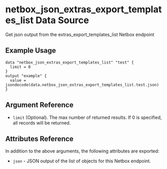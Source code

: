 # netbox\_json\_extras\_export\_templates\_list Data Source

Get json output from the extras_export_templates_list Netbox endpoint

## Example Usage

```hcl
data "netbox_json_extras_export_templates_list" "test" {
  limit = 0
}
output "example" {
  value = jsondecode(data.netbox_json_extras_export_templates_list.test.json)
}
```

## Argument Reference

* ``limit`` (Optional). The max number of returned results. If 0 is specified, all records will be returned.

## Attributes Reference

In addition to the above arguments, the following attributes are exported:
* ``json`` - JSON output of the list of objects for this Netbox endpoint.

